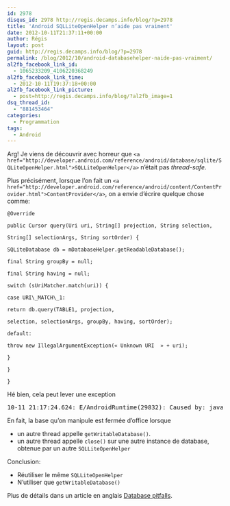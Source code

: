 ```yaml
---
id: 2978
disqus_id: 2978 http://regis.decamps.info/blog/?p=2978
title: 'Android SQLLiteOpenHelper n’aide pas vraiment'
date: 2012-10-11T21:37:11+00:00
author: Régis
layout: post
guid: http://regis.decamps.info/blog/?p=2978
permalink: /blog/2012/10/android-databasehelper-naide-pas-vraiment/
al2fb_facebook_link_id:
  - 1065233209_4106220368249
al2fb_facebook_link_time:
  - 2012-10-11T19:37:18+00:00
al2fb_facebook_link_picture:
  - post=http://regis.decamps.info/blog/?al2fb_image=1
dsq_thread_id:
  - "881453464"
categories:
  - Programmation
tags:
  - Android
---
```

Arg! Je viens de découvrir avec horreur que `<a href="http://developer.android.com/reference/android/database/sqlite/SQLiteOpenHelper.html">SQLLiteOpenHelper</a>` n’était pas _thread-safe_.

Plus précisément, lorsque l’on fait un `<a href="http://developer.android.com/reference/android/content/ContentProvider.html">ContentProvider</a>`, on a envie d’écrire quelque chose comme:
  
```
@Override
	  
public Cursor query(Uri uri, String[] projection, String selection,
			  
String[] selectionArgs, String sortOrder) {
		  
SQLiteDatabase db = mDatabaseHelper.getReadableDatabase();
		  
final String groupBy = null;
		  
final String having = null;
		  
switch (sUriMatcher.match(uri)) {
		  
case URI\_MATCH\_1:
			  
return db.query(TABLE1, projection,
					  
selection, selectionArgs, groupBy, having, sortOrder);
		  
default:
			  
throw new IllegalArgumentException(« Unknown URI  » + uri);
		  
}
	  
}
	  
}
``` 

Hé bien, cela peut lever une exception 

<pre>10-11 21:17:24.624: E/AndroidRuntime(29832): Caused by: java.lang.IllegalStateException: Cannot perform this operation because the connection pool has been closed.
</pre>

En fait, la base qu’on manipule est fermée d’office lorsque

  * un autre thread appelle `getWritableDatabase()`. 
  * un autre thread appelle `close()` sur une autre instance de database, obtenue par un autre `SQLLiteOpenHelper`

Conclusion:

  * Réutiliser le même `SQLLiteOpenHelper`
  * N’utiliser que `getWritableDatabase()`

Plus de détails dans un article en anglais [Database pitfalls](http://www.ragtag.info/2011/feb/1/database-pitfalls/).
